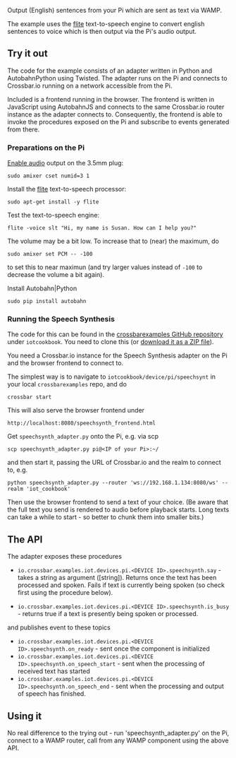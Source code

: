 Output (English) sentences from your Pi which are sent as text via WAMP.

The example uses the [flite](http://www.festvox.org/flite/) text-to-speech engine to convert english sentences to voice which is then output via the Pi's audio output.


## Try it out

The code for the example consists of an adapter written in Python and AutobahnPython using Twisted. The adapter runs on the Pi and connects to Crossbar.io running on a network accessible from the Pi.

Included is a frontend running in the browser. The frontend is written in JavaScript using AutobahnJS and connects to the same Crossbar.io router instance as the adapter connects to. Consequently, the frontend is able to invoke the procedures exposed on the Pi and subscribe to events generated from there.

### Preparations on the Pi

[Enable audio](https://www.raspberrypi.org/documentation/configuration/audio-config.md) output on the 3.5mm plug:

```console
sudo amixer cset numid=3 1
```

Install the [flite](http://www.festvox.org/flite/) text-to-speech processor:

```console
sudo apt-get install -y flite
```

Test the text-to-speech engine:

```console
flite -voice slt "Hi, my name is Susan. How can I help you?"
```

The volume may be a bit low. To increase that to (near) the maximum, do

```shell
sudo amixer set PCM -- -100
```

to set this to near maximun (and try larger values instead of `-100` to decrease the volume a bit again).

Install Autobahn|Python

```console
sudo pip install autobahn
```

### Running the Speech Synthesis

The code for this can be found in the [crossbarexamples GitHub repository](https://github.com/crossbario/crossbarexamples) under `iotcookbook`. You need to clone this (or [download it as a ZIP file](https://github.com/crossbario/crossbarexamples/archive/master.zip)).

You need a Crossbar.io instance for the Speech Synthesis adapter on the Pi and the browser frontend to connect to.

The simplest way is to navigate to `iotcookbook/device/pi/speechsynt` in your local `crossbarexamples` repo, and do

```console
crossbar start
```

This will also serve the browser frontend under

```
http://localhost:8080/speechsynth_frontend.html
```

Get `speechsynth_adapter.py` onto the Pi, e.g. via scp

```console
scp speechsynth_adapter.py pi@<IP of your Pi>:~/
```

and then start it, passing the URL of Crossbar.io and the realm to connect to, e.g.

```console
python speechsynth_adapter.py --router 'ws://192.168.1.134:8080/ws' --realm 'iot_cookbook'
```

Then use the browser frontend to send a text of your choice. (Be aware that the full text you send is rendered to audio before playback starts. Long texts can take a while to start - so better to chunk them into smaller bits.)


## The API

The adapter exposes these procedures

* `io.crossbar.examples.iot.devices.pi.<DEVICE ID>.speechsynth.say` - takes a string as argument ([string]). Returns once the text has been processed and spoken. Fails if text is currently being spoken (so check first using the procedure below).

* `io.crossbar.examples.iot.devices.pi.<DEVICE ID>.speechsynth.is_busy` - returns true if a text is presently being spoken or processed. 

and publishes event to these topics

* `io.crossbar.examples.iot.devices.pi.<DEVICE ID>.speechsynth.on_ready` - sent once the component is initialized
* `io.crossbar.examples.iot.devices.pi.<DEVICE ID>.speechsynth.on_speech_start` - sent when the processing of received text has started
* `io.crossbar.examples.iot.devices.pi.<DEVICE ID>.speechsynth.on_speech_end` - sent when the processing and output of speech has finished.


## Using it

No real difference to the trying out - run 'speechsynth_adapter.py' on the Pi, connect to a WAMP router, call from any WAMP component using the above API.